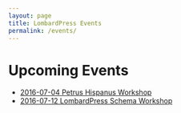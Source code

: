 ```yaml
---
layout: page
title: LombardPress Events
permalink: /events/
---
```


# Upcoming Events

* [2016-07-04 Petrus Hispanus Workshop](2016-07-04-porto-workshop)
* [2016-07-12 LombardPress Schema Workshop](2016-lbp-schema-workshop)

<!-- # Past Events -->
